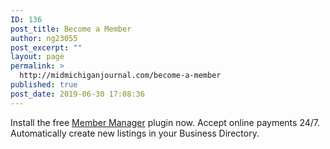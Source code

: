 ```yaml
---
ID: 136
post_title: Become a Member
author: ng23055
post_excerpt: ""
layout: page
permalink: >
  http://midmichiganjournal.com/become-a-member
published: true
post_date: 2019-06-30 17:08:36
---
```

Install the free <a href="https://chamberdashboard.com/add-ons/" target="_blank" rel="noopener noreferrer">Member Manager</a> plugin now. Accept online payments 24/7. Automatically create new listings in your Business Directory.